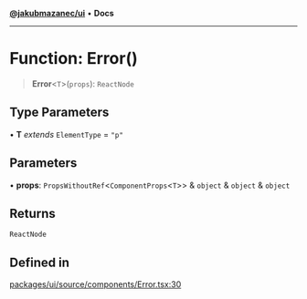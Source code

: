 [**@jakubmazanec/ui**](../README.md) • **Docs**

---

# Function: Error()

> **Error**\<`T`\>(`props`): `ReactNode`

## Type Parameters

• **T** _extends_ `ElementType` = `"p"`

## Parameters

• **props**: `PropsWithoutRef`\<`ComponentProps`\<`T`\>\> & `object` & `object` & `object`

## Returns

`ReactNode`

## Defined in

[packages/ui/source/components/Error.tsx:30](https://github.com/jakubmazanec/tools/blob/eb8c22844f0a0aa0874efeab93afc2bd96c269e6/packages/ui/source/components/Error.tsx#L30)
